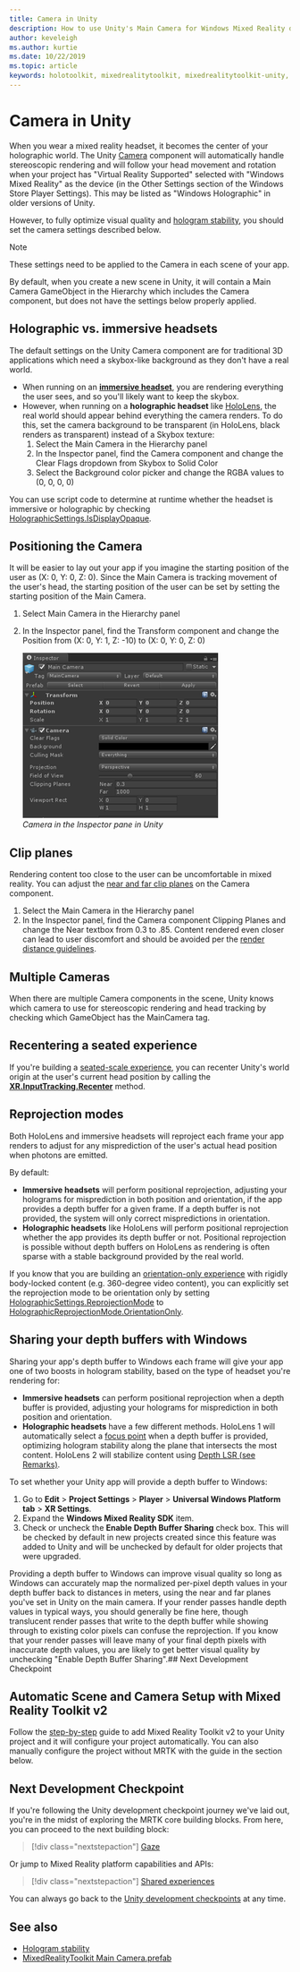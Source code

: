 ```yaml
---
title: Camera in Unity
description: How to use Unity's Main Camera for Windows Mixed Reality development to do holographic rendering.
author: keveleigh
ms.author: kurtie
ms.date: 10/22/2019
ms.topic: article
keywords: holotoolkit, mixedrealitytoolkit, mixedrealitytoolkit-unity, holographic rendering, holographic, immersive, focus point, depth buffer, orientation-only, positional, opaque, transparent, clip
---
```


# Camera in Unity

When you wear a mixed reality headset, it becomes the center of your holographic world. The Unity [Camera](https://docs.unity3d.com/Manual/class-Camera.html) component will automatically handle stereoscopic rendering and will follow your head movement and rotation when your project has "Virtual Reality Supported" selected with "Windows Mixed Reality" as the device (in the Other Settings section of the Windows Store Player Settings). This may be listed as "Windows Holographic" in older versions of Unity.

However, to fully optimize visual quality and [hologram stability](hologram-stability.md), you should set the camera settings described below.

>[!NOTE]
>These settings need to be applied to the Camera in each scene of your app.
>
>By default, when you create a new scene in Unity, it will contain a Main Camera GameObject in the Hierarchy which includes the Camera component, but does not have the settings below properly applied.

## Holographic vs. immersive headsets

The default settings on the Unity Camera component are for traditional 3D applications which need a skybox-like background as they don't have a real world.

* When running on an **[immersive headset](immersive-headset-hardware-details.md)**, you are rendering everything the user sees, and so you'll likely want to keep the skybox.
* However, when running on a **holographic headset** like [HoloLens](hololens-hardware-details.md), the real world should appear behind everything the camera renders. To do this, set the camera background to be transparent (in HoloLens, black renders as transparent) instead of a Skybox texture:
    1. Select the Main Camera in the Hierarchy panel
    2. In the Inspector panel, find the Camera component and change the Clear Flags dropdown from Skybox to Solid Color
    3. Select the Background color picker and change the RGBA values to (0, 0, 0, 0)

You can use script code to determine at runtime whether the headset is immersive or holographic by checking [HolographicSettings.IsDisplayOpaque](https://docs.unity3d.com/ScriptReference/XR.WSA.HolographicSettings.IsDisplayOpaque.html).

## Positioning the Camera

It will be easier to lay out your app if you imagine the starting position of the user as (X: 0, Y: 0, Z: 0). Since the Main Camera is tracking movement of the user's head, the starting position of the user can be set by setting the starting position of the Main Camera.

1. Select Main Camera in the Hierarchy panel
2. In the Inspector panel, find the Transform component and change the Position from (X: 0, Y: 1, Z: -10) to (X: 0, Y: 0, Z: 0)

   ![Camera in the Inspector pane in Unity](images/maincamera-350px.png)  
   *Camera in the Inspector pane in Unity*

## Clip planes

Rendering content too close to the user can be uncomfortable in mixed reality. You can adjust the [near and far clip planes](hologram-stability.md#hologram-render-distances) on the Camera component.

1. Select the Main Camera in the Hierarchy panel
2. In the Inspector panel, find the Camera component Clipping Planes and change the Near textbox from 0.3 to .85. Content rendered even closer can lead to user discomfort and should be avoided per the [render distance guidelines](hologram-stability.md#hologram-render-distances).

## Multiple Cameras

When there are multiple Camera components in the scene, Unity knows which camera to use for stereoscopic rendering and head tracking by checking which GameObject has the MainCamera tag.

## Recentering a seated experience

If you're building a [seated-scale experience](coordinate-systems.md), you can recenter Unity's world origin at the user's current head position by calling the **[XR.InputTracking.Recenter](https://docs.unity3d.com/ScriptReference/XR.InputTracking.Recenter.html)** method.

## Reprojection modes

Both HoloLens and immersive headsets will reproject each frame your app renders to adjust for any misprediction of the user's actual head position when photons are emitted.

By default:

* **Immersive headsets** will perform positional reprojection, adjusting your holograms for misprediction in both position and orientation, if the app provides a depth buffer for a given frame.  If a depth buffer is not provided, the system will only correct mispredictions in orientation.
* **Holographic headsets** like HoloLens will perform positional reprojection whether the app provides its depth buffer or not.  Positional reprojection is possible without depth buffers on HoloLens as rendering is often sparse with a stable background provided by the real world.

If you know that you are building an [orientation-only experience](coordinate-systems-in-unity.md#building-an-orientation-only-or-seated-scale-experience) with rigidly body-locked content (e.g. 360-degree video content), you can explicitly set the reprojection mode to be orientation only by setting [HolographicSettings.ReprojectionMode](https://docs.unity3d.com/ScriptReference/XR.WSA.HolographicSettings.ReprojectionMode.html) to [HolographicReprojectionMode.OrientationOnly](https://docs.unity3d.com/ScriptReference/XR.WSA.HolographicSettings.HolographicReprojectionMode.html).

## Sharing your depth buffers with Windows

Sharing your app's depth buffer to Windows each frame will give your app one of two boosts in hologram stability, based on the type of headset you're rendering for:

* **Immersive headsets** can perform positional reprojection when a depth buffer is provided, adjusting your holograms for misprediction in both position and orientation.
* **Holographic headsets** have a few different methods. HoloLens 1 will automatically select a [focus point](focus-point-in-unity.md) when a depth buffer is provided, optimizing hologram stability along the plane that intersects the most content. HoloLens 2 will stabilize content using [Depth LSR (see Remarks)](https://docs.microsoft.com/uwp/api/windows.graphics.holographic.holographiccamerarenderingparameters.setfocuspoint).

To set whether your Unity app will provide a depth buffer to Windows:

1. Go to **Edit** > **Project Settings** > **Player** > **Universal Windows Platform tab** > **XR Settings**.
2. Expand the **Windows Mixed Reality SDK** item.
3. Check or uncheck the **Enable Depth Buffer Sharing** check box.  This will be checked by default in new projects created since this feature was added to Unity and will be unchecked by default for older projects that were upgraded.

Providing a depth buffer to Windows can improve visual quality so long as Windows can accurately map the normalized per-pixel depth values in your depth buffer back to distances in meters, using the near and far planes you've set in Unity on the main camera.  If your render passes handle depth values in typical ways, you should generally be fine here, though translucent render passes that write to the depth buffer while showing through to existing color pixels can confuse the reprojection.  If you know that your render passes will leave many of your final depth pixels with inaccurate depth values, you are likely to get better visual quality by unchecking "Enable Depth Buffer Sharing".## Next Development Checkpoint

## Automatic Scene and Camera Setup with Mixed Reality Toolkit v2

Follow the [step-by-step](https://microsoft.github.io/MixedRealityToolkit-Unity/Documentation/GettingStartedWithTheMRTK.html) guide to add Mixed Reality Toolkit v2 to your Unity project and it will configure your project automatically. You can also manually configure the project without MRTK with the guide in the section below.

## Next Development Checkpoint

If you're following the Unity development checkpoint journey we've laid out, you're in the midst of exploring the MRTK core building blocks. From here, you can proceed to the next building block:

> [!div class="nextstepaction"]
> [Gaze](gaze-in-unity.md)

Or jump to Mixed Reality platform capabilities and APIs:

> [!div class="nextstepaction"]
> [Shared experiences](shared-experiences-in-unity.md)

You can always go back to the [Unity development checkpoints](unity-development-overview.md#2-core-building-blocks) at any time.

## See also

* [Hologram stability](hologram-stability.md)
* [MixedRealityToolkit Main Camera.prefab](https://github.com/Microsoft/MixedRealityToolkit-Unity/tree/htk_release/Assets/HoloToolkit/Input/Prefabs)
